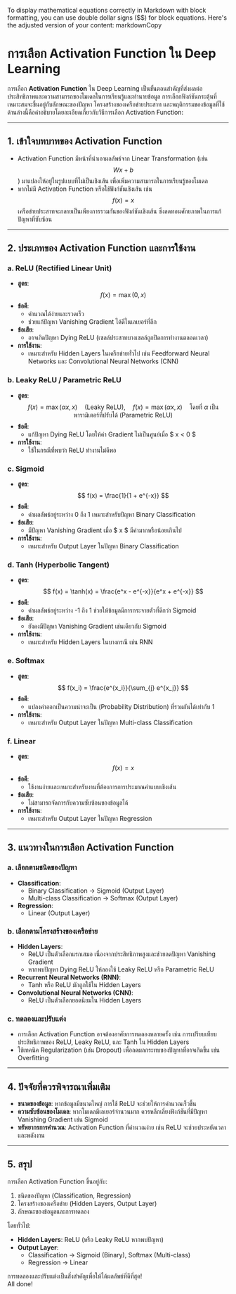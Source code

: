 To display mathematical equations correctly in Markdown with block formatting, you can use double dollar signs ($$) for block equations. Here's the adjusted version of your content:
markdownCopy
# การเลือก Activation Function ใน Deep Learning

การเลือก **Activation Function** ใน Deep Learning เป็นขั้นตอนสำคัญที่ส่งผลต่อประสิทธิภาพและความสามารถของโมเดลในการเรียนรู้และทำนายข้อมูล การเลือกฟังก์ชันกระตุ้นที่เหมาะสมจะขึ้นอยู่กับลักษณะของปัญหา โครงสร้างของเครือข่ายประสาท และพฤติกรรมของข้อมูลที่ใช้ ด้านล่างนี้คือคำอธิบายโดยละเอียดเกี่ยวกับวิธีการเลือก Activation Function:

---

## 1. เข้าใจบทบาทของ Activation Function
- Activation Function มีหน้าที่นำเอาผลลัพธ์จาก Linear Transformation (เช่น 
$$
Wx + b
$$
) มาแปลงให้อยู่ในรูปแบบที่ไม่เป็นเชิงเส้น เพื่อเพิ่มความสามารถในการเรียนรู้ของโมเดล
- หากไม่มี Activation Function หรือใช้ฟังก์ชันเชิงเส้น เช่น 
$$
f(x) = x
$$
เครือข่ายประสาทจะกลายเป็นเพียงการรวมกันของฟังก์ชันเชิงเส้น ซึ่งลดทอนศักยภาพในการแก้ปัญหาที่ซับซ้อน

---

## 2. ประเภทของ Activation Function และการใช้งาน

### a. **ReLU (Rectified Linear Unit)**  
- **สูตร**:  
$$
f(x) = \max(0, x)
$$
- **ข้อดี**:  
  - คำนวณได้ง่ายและรวดเร็ว  
  - ช่วยแก้ปัญหา Vanishing Gradient ได้ดีในเลเยอร์ที่ลึก  
- **ข้อเสีย**:  
  - อาจเกิดปัญหา Dying ReLU (เซลล์ประสาทบางเซลล์ถูกปิดการทำงานตลอดเวลา)  
- **การใช้งาน**:  
    * เหมาะสำหรับ Hidden Layers ในเครือข่ายทั่วไป เช่น Feedforward Neural Networks และ Convolutional Neural Networks (CNN)  

### b. **Leaky ReLU / Parametric ReLU**  
- **สูตร**:  
$$
f(x) = \max(\alpha x, x) \quad \text{(Leaky ReLU)}, \quad f(x) = \max(\alpha x, x) \quad \text{โดยที่ } \alpha \text{ เป็นพารามิเตอร์ที่ปรับได้ (Parametric ReLU)}
$$
- **ข้อดี**:  
    * แก้ปัญหา Dying ReLU โดยให้ค่า Gradient ไม่เป็นศูนย์เมื่อ $ x < 0 $  
- **การใช้งาน**:  
    * ใช้ในกรณีที่พบว่า ReLU ทำงานไม่ดีพอ  

### c. **Sigmoid**  
- **สูตร**:  
$$
f(x) = \frac{1}{1 + e^{-x}}
$$
- **ข้อดี**:  
    * ค่าผลลัพธ์อยู่ระหว่าง 0 ถึง 1 เหมาะสำหรับปัญหา Binary Classification  
- **ข้อเสีย**:  
    * มีปัญหา Vanishing Gradient เมื่อ $ x $ มีค่ามากหรือน้อยเกินไป  
- **การใช้งาน**:  
    * เหมาะสำหรับ Output Layer ในปัญหา Binary Classification  

### d. **Tanh (Hyperbolic Tangent)**  
- **สูตร**:  
$$
f(x) = \tanh(x) = \frac{e^x - e^{-x}}{e^x + e^{-x}}
$$
- **ข้อดี**:  
    * ค่าผลลัพธ์อยู่ระหว่าง -1 ถึง 1 ช่วยให้ข้อมูลมีการกระจายตัวที่ดีกว่า Sigmoid  
- **ข้อเสีย**:  
    * ยังคงมีปัญหา Vanishing Gradient เช่นเดียวกับ Sigmoid  
- **การใช้งาน**:  
    * เหมาะสำหรับ Hidden Layers ในบางกรณี เช่น RNN  

### e. **Softmax**  
- **สูตร**:  
$$
f(x_i) = \frac{e^{x_i}}{\sum_{j} e^{x_j}}
$$
- **ข้อดี**:  
    * แปลงค่าออกเป็นความน่าจะเป็น (Probability Distribution) ที่รวมกันได้เท่ากับ 1  
- **การใช้งาน**:  
    * เหมาะสำหรับ Output Layer ในปัญหา Multi-class Classification  

### f. **Linear**  
- **สูตร**:  
$$
f(x) = x
$$
- **ข้อดี**:  
    * ใช้งานง่ายและเหมาะสำหรับงานที่ต้องการการประมาณค่าแบบเชิงเส้น  
- **ข้อเสีย**:  
    * ไม่สามารถจัดการกับความซับซ้อนของข้อมูลได้  
- **การใช้งาน**:  
    * เหมาะสำหรับ Output Layer ในปัญหา Regression  

---

## 3. แนวทางในการเลือก Activation Function

### a. เลือกตามชนิดของปัญหา  
- **Classification**:  
    * Binary Classification → Sigmoid (Output Layer)  
    * Multi-class Classification → Softmax (Output Layer)  
- **Regression**:  
    * Linear (Output Layer)  

### b. เลือกตามโครงสร้างของเครือข่าย  
- **Hidden Layers**:  
    * ReLU เป็นตัวเลือกแรกเสมอ เนื่องจากประสิทธิภาพสูงและช่วยลดปัญหา Vanishing Gradient  
    * หากพบปัญหา Dying ReLU ให้ลองใช้ Leaky ReLU หรือ Parametric ReLU  
- **Recurrent Neural Networks (RNN)**:  
    * Tanh หรือ ReLU มักถูกใช้ใน Hidden Layers  
- **Convolutional Neural Networks (CNN)**:  
    * ReLU เป็นตัวเลือกยอดนิยมใน Hidden Layers  

### c. ทดลองและปรับแต่ง  
- การเลือก Activation Function อาจต้องอาศัยการทดลองหลายครั้ง เช่น การเปรียบเทียบประสิทธิภาพของ ReLU, Leaky ReLU, และ Tanh ใน Hidden Layers  
- ใช้เทคนิค Regularization (เช่น Dropout) เพื่อลดผลกระทบของปัญหาที่อาจเกิดขึ้น เช่น Overfitting  

---

## 4. ปัจจัยที่ควรพิจารณาเพิ่มเติม  
- **ขนาดของข้อมูล**: หากข้อมูลมีขนาดใหญ่ การใช้ ReLU จะช่วยให้การคำนวณเร็วขึ้น  
- **ความซับซ้อนของโมเดล**: หากโมเดลมีเลเยอร์จำนวนมาก ควรหลีกเลี่ยงฟังก์ชันที่มีปัญหา Vanishing Gradient เช่น Sigmoid  
- **ทรัพยากรการคำนวณ**: Activation Function ที่คำนวณง่าย เช่น ReLU จะช่วยประหยัดเวลาและพลังงาน  

---

## 5. สรุป  
การเลือก Activation Function ขึ้นอยู่กับ:  
1. ชนิดของปัญหา (Classification, Regression)  
2. โครงสร้างของเครือข่าย (Hidden Layers, Output Layer)  
3. ลักษณะของข้อมูลและการทดลอง  

โดยทั่วไป:  
- **Hidden Layers**: ReLU (หรือ Leaky ReLU หากพบปัญหา)  
- **Output Layer**:  
    * Classification → Sigmoid (Binary), Softmax (Multi-class)  
    * Regression → Linear  

การทดลองและปรับแต่งเป็นสิ่งสำคัญเพื่อให้ได้ผลลัพธ์ที่ดีที่สุด!  
All done!

